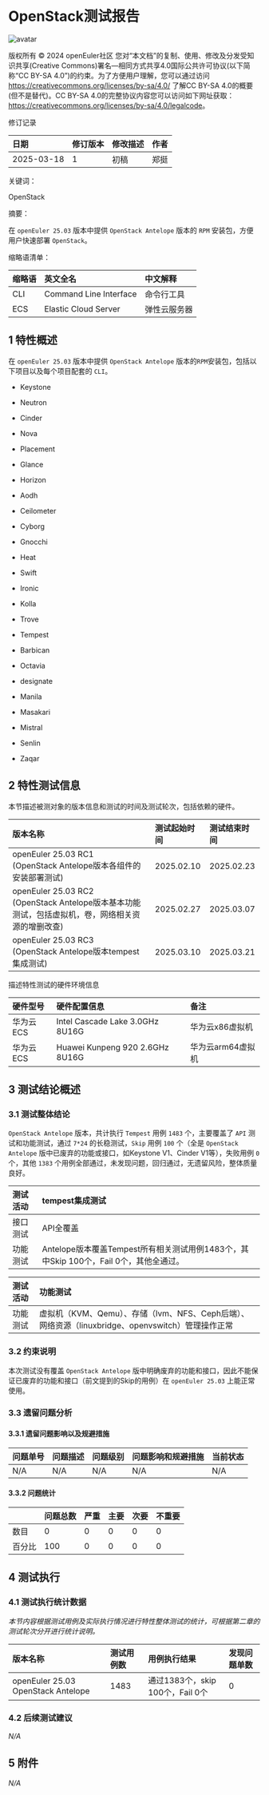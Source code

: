 # OpenStack测试报告

![avatar](../../images/openEuler.png)

版权所有 © 2024  openEuler社区
 您对“本文档”的复制、使用、修改及分发受知识共享(Creative Commons)署名—相同方式共享4.0国际公共许可协议(以下简称“CC BY-SA 4.0”)的约束。为了方便用户理解，您可以通过访问<https://creativecommons.org/licenses/by-sa/4.0/> 了解CC BY-SA 4.0的概要 (但不是替代)。CC BY-SA 4.0的完整协议内容您可以访问如下网址获取：<https://creativecommons.org/licenses/by-sa/4.0/legalcode>。

修订记录

|日期|修订版本|修改描述|作者|
|:----|:----|:----|:----|
|2025-03-18|1|初稿|郑挺|

关键词：

OpenStack

摘要：

在 ```openEuler 25.03``` 版本中提供 ```OpenStack Antelope``` 版本的 ```RPM``` 安装包，方便用户快速部署 ```OpenStack```。

缩略语清单：

|缩略语|英文全名|中文解释|
|:----|:----|:----|
|CLI|Command Line Interface|命令行工具|
|ECS|Elastic Cloud Server|弹性云服务器|

## 1 特性概述

在 ```openEuler 25.03``` 版本中提供 ```OpenStack Antelope``` 版本的```RPM```安装包，包括以下项目以及每个项目配套的 ```CLI```。

- Keystone

- Neutron

- Cinder

- Nova

- Placement

- Glance

- Horizon

- Aodh

- Ceilometer

- Cyborg

- Gnocchi

- Heat

- Swift

- Ironic

- Kolla

- Trove

- Tempest

- Barbican

- Octavia

- designate

- Manila

- Masakari

- Mistral

- Senlin

- Zaqar

## 2 特性测试信息

本节描述被测对象的版本信息和测试的时间及测试轮次，包括依赖的硬件。

|版本名称|测试起始时间|测试结束时间|
|:----|:----|:----|
|openEuler 25.03 RC1<br>(OpenStack Antelope版本各组件的安装部署测试)|2025.02.10|2025.02.23|
|openEuler 25.03 RC2<br>(OpenStack Antelope版本基本功能测试，包括虚拟机，卷，网络相关资源的增删改查)|2025.02.27|2025.03.07|
|openEuler 25.03 RC3<br>(OpenStack Antelope版本tempest集成测试)|2025.03.10|2025.03.21|

描述特性测试的硬件环境信息

|硬件型号|硬件配置信息|备注|
|:----|:----|:----|
|华为云ECS|Intel Cascade Lake 3.0GHz 8U16G|华为云x86虚拟机|
|华为云ECS|Huawei Kunpeng 920 2.6GHz 8U16G|华为云arm64虚拟机|

## 3 测试结论概述

### 3.1 测试整体结论

```OpenStack Antelope``` 版本，共计执行 ```Tempest``` 用例 ```1483``` 个，主要覆盖了 ```API``` 测试和功能测试，通过 ```7*24``` 的长稳测试，```Skip``` 用例 ```100``` 个（全是 ```OpenStack Antelope``` 版中已废弃的功能或接口，如Keystone V1、Cinder V1等），失败用例 ```0``` 个，其他 ```1383``` 个用例全部通过，未发现问题，回归通过，无遗留风险，整体质量良好。

|测试活动|tempest集成测试|
|:----|:----|
|接口测试|API全覆盖|
|功能测试|Antelope版本覆盖Tempest所有相关测试用例1483个，其中Skip 100个，Fail 0个，其他全通过。|

|测试活动|功能测试|
|:----|:----|
|功能测试|虚拟机（KVM、Qemu）、存储（lvm、NFS、Ceph后端）、网络资源（linuxbridge、openvswitch）管理操作正常|

### 3.2   约束说明

本次测试没有覆盖 ```OpenStack Antelope``` 版中明确废弃的功能和接口，因此不能保证已废弃的功能和接口（前文提到的Skip的用例）在 ```openEuler 25.03``` 上能正常使用。

### 3.3   遗留问题分析

#### 3.3.1 遗留问题影响以及规避措施

|问题单号|问题描述|问题级别|问题影响和规避措施|当前状态|
|:----|:----|:----|:----|:----|
|N/A|N/A|N/A|N/A|N/A|

#### 3.3.2 问题统计

|    |问题总数|严重|主要|次要|不重要|
|:----|:----|:----|:----|:----|:----|
|数目|0|0|0|0|0|
|百分比|100|0|0|0|0|

## 4 测试执行

### 4.1 测试执行统计数据

*本节内容根据测试用例及实际执行情况进行特性整体测试的统计，可根据第二章的测试轮次分开进行统计说明。*

|版本名称|测试用例数|用例执行结果|发现问题单数|
|:----|:----|:----|:----|
|openEuler 25.03 OpenStack Antelope|1483|通过1383个，skip 100个，Fail 0个|0|

### 4.2 后续测试建议

*N/A*

## 5 附件

*N/A*
